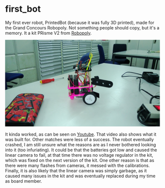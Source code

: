 # first_bot
My first ever robot, PrintedBot (because it was fully 3D printed), made for the Grand Concours Robopoly. Not something people should copy, but it's a memory. It a kit PRisme V2 from [Robopoly](https://robopoly.epfl.ch).

![PrintedBot](https://github.com/patou01/first_bot/blob/master/robot.jpg)

It kinda worked, as can be seen on [Youtube](https://youtu.be/cdno7IGpGWA?t=450). That video also shows what it was built for. Other matches were less of a success. The robot eventually crashed, I am still unsure what the reasons are as I never bothered looking into it (too infuriating). It could be that the batteries got low and caused the linear camera to fail, at that time there was no voltage regulator in the kit, which was fixed on the next version of the kit. One other reason is that as there were many flashes from cameras, it messed with the calibrations. Finally, it is also likely that the linear camera was simply garbage, as it caused many issues in the kit and was eventually replaced during my time as board member.





